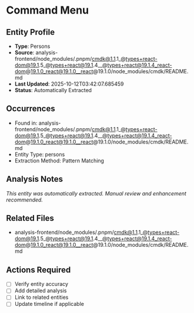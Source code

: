 # Command Menu

## Entity Profile
- **Type**: Persons
- **Source**: analysis-frontend/node_modules/.pnpm/cmdk@1.1.1_@types+react-dom@19.1.5_@types+react@19.1.4__@types+react@19.1.4_react-dom@19.1.0_react@19.1.0__react@19.1.0/node_modules/cmdk/README.md
- **Last Updated**: 2025-10-12T03:42:07.685459
- **Status**: Automatically Extracted

## Occurrences
- Found in: analysis-frontend/node_modules/.pnpm/cmdk@1.1.1_@types+react-dom@19.1.5_@types+react@19.1.4__@types+react@19.1.4_react-dom@19.1.0_react@19.1.0__react@19.1.0/node_modules/cmdk/README.md
- Entity Type: persons
- Extraction Method: Pattern Matching

## Analysis Notes
*This entity was automatically extracted. Manual review and enhancement recommended.*

## Related Files
- analysis-frontend/node_modules/.pnpm/cmdk@1.1.1_@types+react-dom@19.1.5_@types+react@19.1.4__@types+react@19.1.4_react-dom@19.1.0_react@19.1.0__react@19.1.0/node_modules/cmdk/README.md

## Actions Required
- [ ] Verify entity accuracy
- [ ] Add detailed analysis
- [ ] Link to related entities
- [ ] Update timeline if applicable
